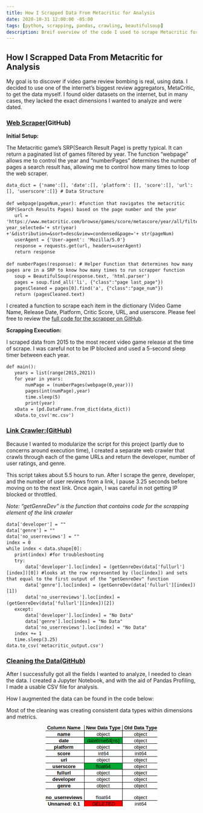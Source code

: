 ```yaml
---
title: How I Scrapped Data From Metacritic for Analysis
date: 2020-10-31 12:00:00 -05:00
tags: [python, scrapping, pandas, crawling, beautifulsoup]
description: Breif overview of the code I used to scrape Metacritic for my review bombing analysis
---
```


## How I Scrapped Data From Metacritic for Analysis

My goal is to discover if video game review bombing is real, using data. I decided to use one of the internet’s biggest review aggregators, MetaCritic, to get the data myself. I found older datasets on the internet, but in many cases, they lacked the exact dimensions I wanted to analyze and were dated. 


### [Web Scraper](https://github.com/JuliusJohnson/Metacritic_Game_Scrapper_2020/blob/master/mScrapper.py)(GitHub)

**Initial Setup:**

The Metacritic game’s SRP(Search Result Page) is pretty typical. It can return a paginated list of games filtered by year. The function “webpage” allows me to control the year and “numberPages” determines the number of pages a search result has, allowing me to control how many times to loop the web scraper.


```
data_dict = {'name':[], 'date':[], 'platform': [], 'score':[], 'url':[], 'userscore':[]} # Data Structure

def webpage(pageNum,year): #function that navigates the metacritic SRP(Search Results Pages) based on the page number and the year
   url = 'https://www.metacritic.com/browse/games/score/metascore/year/all/filtered?year_selected='+ str(year) +'&distribution=&sort=desc&view=condensed&page='+ str(pageNum)
   userAgent = {'User-agent': 'Mozilla/5.0'}
   response = requests.get(url, headers=userAgent)
   return response

def numberPages(response): # Helper Function that determines how many pages are in a SRP to know how many times to run scrapper function
   soup = BeautifulSoup(response.text, 'html.parser')
   pages = soup.find_all('li', {"class":"page last_page"})
   pagesCleaned = pages[0].find('a', {"class":"page_num"})
   return (pagesCleaned.text)
```


I created a function to scrape each item in the dictionary (Video Game Name, Release Date, Platform, Critic Score, URL, and userscore. Please feel free to review the [full code for the scrapper on GitHub](https://github.com/JuliusJohnson/Metacritic_Game_Scrapper_2020/blob/master/mScrapper.py).

**Scrapping Execution:**

I scraped data from 2015 to the most recent video game release at the time of scrape. I was careful not to be IP blocked and used a 5-second sleep timer between each year. 


```
def main():
   years = list(range(2015,2021))
   for year in years:
       numPage = (numberPages(webpage(0,year)))
       pages(int(numPage),year)
       time.sleep(5)
       print(year)
   xData = (pd.DataFrame.from_dict(data_dict))
   xData.to_csv('mc.csv')
```



### [Link Crawler:(GitHub)](https://github.com/JuliusJohnson/Metacritic_Game_Scrapper_2020/blob/master/crawler.py)

Because I wanted to modularize the script for this project (partly due to concerns around execution time), I created a separate web crawler that crawls through each of the game URLs and return the developer, number of user ratings, and genre.  

This script takes about 5.5 hours to run. After I scrape the genre, developer, and the number of user reviews from a link, I pause 3.25 seconds before moving on to the next link. Once again, I was careful in not getting IP blocked or throttled.

_Note: “getGenreDev” is the function that contains code for the scrapping element of the link crawler_


```
data['developer'] = ""
data['genre'] = ""
data['no_userreviews'] = ""
index = 0
while index < data.shape[0]:
   print(index) #for troubleshooting
   try:
       data['developer'].loc[index] = (getGenreDev(data['fullurl'][index])[0]) #looks at the row represented by (loc[index]) and sets that equal to the first output of the "getGenreDev" function
       data['genre'].loc[index] = (getGenreDev(data['fullurl'][index])[1])
       data['no_userreviews'].loc[index] = (getGenreDev(data['fullurl'][index])[2])
   except:
       data['developer'].loc[index] = "No Data"
       data['genre'].loc[index] = "No Data"
       data['no_userreviews'].loc[index] = "No Data"
   index += 1
   time.sleep(3.25)   
data.to_csv('metacritic_output.csv')
```



### [Cleaning the Data(GitHub)](https://github.com/JuliusJohnson/Metacritic_Game_Scrapper_2020/blob/master/Analysis/metacritic_cleaning_exploration.ipynb)

After I successfully got all the fields I wanted to analyze, I needed to clean the data. I created a Jupyter Notebook, and with the aid of Pandas Profiling, I made a usable CSV file for analysis.

How I augmented the data can be found in the code below:

Most of the cleaning was creating consistent data types within dimensions and metrics.


<div style="text-align:center"><img src="/assets/img/metacritic-code-dtypes.png" /></div>